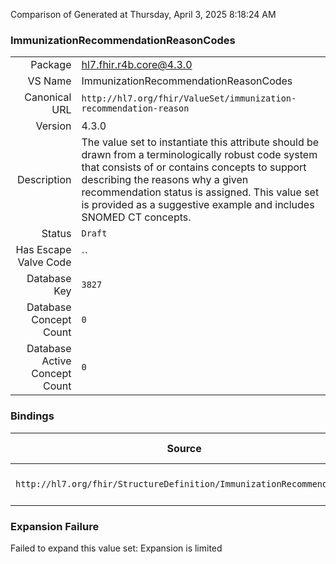 Comparison of 
Generated at Thursday, April 3, 2025 8:18:24 AM

### ImmunizationRecommendationReasonCodes

|      |     |
| ---: | --- |
| Package | hl7.fhir.r4b.core@4.3.0 |
| VS Name | ImmunizationRecommendationReasonCodes |
| Canonical URL | `http://hl7.org/fhir/ValueSet/immunization-recommendation-reason` |
| Version | 4.3.0 |
| Description | The value set to instantiate this attribute should be drawn from a terminologically robust code system that consists of or contains concepts to support describing the reasons why a given recommendation status is assigned. This value set is provided as a suggestive example and includes SNOMED CT concepts. |
| Status | `Draft` |
| Has Escape Valve Code | `` |
| Database Key | `3827` |
| Database Concept Count | `0` |
| Database Active Concept Count | `0` |
### Bindings

| Source | Element | Binding | Strength | Element Short |
| ------ | ------- | ------- | -------- | ------------- |
| `http://hl7.org/fhir/StructureDefinition/ImmunizationRecommendation` | `ImmunizationRecommendation.recommendation.forecastReason` | `http://hl7.org/fhir/ValueSet/immunization-recommendation-reason` | `Example` | Vaccine administration status reason |

### Expansion Failure

Failed to expand this value set: Expansion is limited

